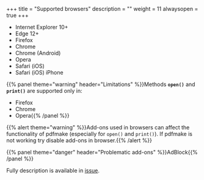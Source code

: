 +++
title = "Supported browsers"
description = ""
weight = 11
alwaysopen = true
+++

* Internet Explorer 10+
* Edge 12+
* Firefox 
* Chrome
* Chrome (Android)
* Opera
* Safari (iOS)
* Safari (iOS) iPhone

{{% panel theme="warning" header="Limitations" %}}Methods **`open()`** and **`print()`** are supported only in:

* Firefox
* Chrome
* Opera{{% /panel %}}

{{% alert theme="warning" %}}Add-ons used in browsers can affect the functionality of pdfmake (especially for `open()` and `print()`). If pdfmake is not working try disable add-ons in browser.{{% /alert %}}

{{% panel theme="danger" header="Problematic add-ons" %}}AdBlock{{% /panel %}}

Fully description is available in [issue](https://github.com/bpampuch/pdfmake/issues/800).